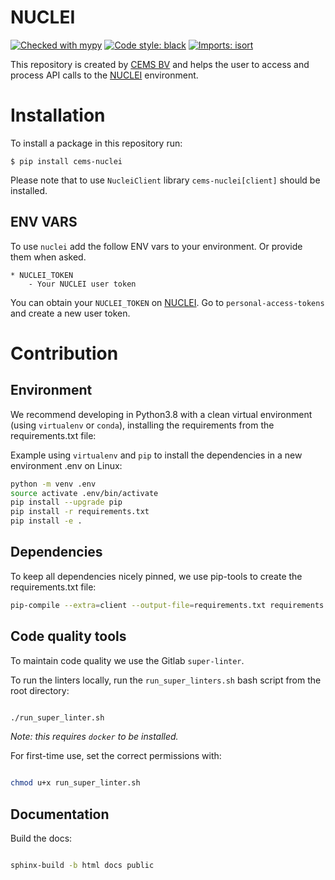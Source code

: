 # NUCLEI

[![Checked with mypy](http://www.mypy-lang.org/static/mypy_badge.svg)](http://mypy-lang.org/)
[![Code style: black](https://img.shields.io/badge/code%20style-black-000000.svg)](https://github.com/psf/black)
[![Imports: isort](https://img.shields.io/badge/%20imports-isort-%231674b1?style=flat&labelColor=ef8336)](https://pycqa.github.io/isort/)


This repository is created by [CEMS BV](https://cemsbv.nl/) and helps the user to access and process API calls to the [NUCLEI](https://nuclei.cemsbv.io/#/) environment.

# Installation

To install a package in this repository run:

`$ pip install cems-nuclei`

Please note that to use `NucleiClient` library `cems-nuclei[client]` should be installed.

## ENV VARS

To use `nuclei` add the follow ENV vars to your environment. Or provide them when asked.

```
* NUCLEI_TOKEN
    - Your NUCLEI user token
```

You can obtain your `NUCLEI_TOKEN` on [NUCLEI](https://nuclei.cemsbv.io/#/). 
Go to `personal-access-tokens` and create a new user token.

# Contribution

## Environment

We recommend developing in Python3.8 with a clean virtual environment (using `virtualenv` or `conda`), installing the requirements from the requirements.txt file:

Example using `virtualenv` and `pip` to install the dependencies in a new environment .env on Linux:

```bash
python -m venv .env
source activate .env/bin/activate
pip install --upgrade pip
pip install -r requirements.txt
pip install -e .
```

## Dependencies
To keep all dependencies nicely pinned, we use pip-tools to create the requirements.txt file: 

```bash
pip-compile --extra=client --output-file=requirements.txt requirements.in setup.py
```

## Code quality tools

To maintain code quality we use the Gitlab `super-linter`.

To run the linters locally, run the `run_super_linters.sh` bash script from the root directory:

```bash

./run_super_linter.sh

```

*Note: this requires `docker` to be installed.*

For first-time use, set the correct permissions with:

```bash

chmod u+x run_super_linter.sh

```



## Documentation


Build the docs:

```bash

sphinx-build -b html docs public

```